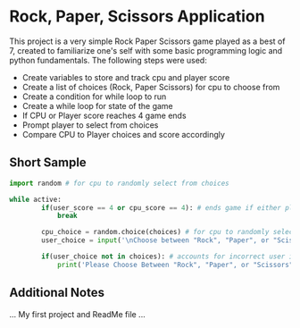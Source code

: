 # Rock, Paper, Scissors Application

This project is a very simple Rock Paper Scissors game played as a best of 7, 
created to familiarize one's self with some basic programming logic and 
python fundamentals. The following steps were used:

* Create variables to store and track cpu and player score
* Create a list of choices (Rock, Paper Scissors) for cpu to choose from
* Create a condition for while loop to run
* Create a while loop for state of the game
* If CPU or Player score reaches 4 game ends
* Prompt player to select from choices
* Compare CPU to Player choices and score accordingly

## Short Sample
```python
import random # for cpu to randomly select from choices

while active:
        if(user_score == 4 or cpu_score == 4): # ends game if either player reaches 4
            break

        cpu_choice = random.choice(choices) # for cpu to randomly select from choices
        user_choice = input('\nChoose between "Rock", "Paper", or "Scissors": ').lower() # stores player choice in a variable

        if(user_choice not in choices): # accounts for incorrect user input
            print('Please Choose Between "Rock", "Paper", or "Scissors" Only\n')
```

## Additional Notes
... My first project and ReadMe file ...




